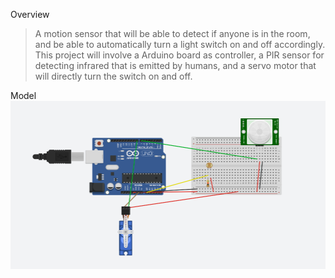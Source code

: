 Overview
> A motion sensor that will be able to detect if anyone is in the room, and be able to automatically turn a light switch on and off accordingly. This project will involve a Arduino board as controller, a PIR sensor for detecting infrared that is emitted by humans, and a servo motor that will directly turn the switch on and off.

Model
![title](./assets/model.png)